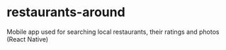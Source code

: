 # restaurants-around

Mobile app used for searching local restaurants, their ratings and photos (React Native)
